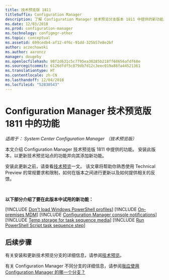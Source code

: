 ```yaml
---
title: 技术预览版 1811
titleSuffix: Configuration Manager
description: 了解 Configuration Manager 技术预览分支版本 1811 中提供的新功能。
ms.date: 12/03/2018
ms.prod: configuration-manager
ms.technology: configmgr-other
ms.topic: conceptual
ms.assetid: 699cedb4-af12-4f6c-91dd-325b57e8e2bf
author: aczechowski
ms.author: aaroncz
manager: dougeby
ms.openlocfilehash: 98f2d631c5c7795ea30285b218ff68656afdf68e
ms.sourcegitcommit: 6126dfdf5c879db7d12c3eec019a88fa44521361
ms.translationtype: HT
ms.contentlocale: zh-CN
ms.lasthandoff: 12/04/2018
ms.locfileid: "52830543"
---
```

# <a name="capabilities-in-configuration-manager-technical-preview-version-1811"></a>Configuration Manager 技术预览版 1811 中的功能 

*适用于： System Center Configuration Manager （技术预览版）*

本文介绍 Configuration Manager 技术预览版 1811 中提供的功能。 安装此版本，以更新技术预览站点的功能并向其添加新功能。 

安装此更新之前，请查看[技术预览](/sccm/core/get-started/technical-preview)一文。 该文章将帮助你熟悉使用 Technical Preview 的常规要求和限制，如何在版本之间进行更新以及如何提供相关的反馈。     


<!--  Known Issues Template
## Known issues 

[!INCLUDE [known issue title](includes/known-issue-bugid.md)]

-->



<br>

**以下部分介绍了要在此版本中试用的新功能：**  

[!INCLUDE [Don't load Windows PowerShell profiles](includes/1811/1359239.md)]
[!INCLUDE [On-premises MDM](includes/1811/1359124.md)]
[!INCLUDE [Configuration Manager console notifications](includes/1811/1318035.md)]
[!INCLUDE [Temp storage for task sequence media](includes/1811/1359388.md)]
[!INCLUDE [Run PowerShell Script task sequence step](includes/1811/1359389.md)]



## <a name="next-steps"></a>后续步骤

有关安装和更新技术预览分支的详细信息，请参阅[技术预览](/sccm/core/get-started/technical-preview)。    

有关 Configuration Manager 不同分支的详细信息，请参阅[我应使用 Configuration Manager 的哪一个分支？](/sccm/core/understand/which-branch-should-i-use)